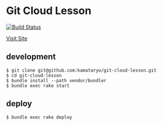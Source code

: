 # Git Cloud Lesson

[![Build Status](https://travis-ci.org/kamataryo/git-cloud-lesson.svg?branch=master)](https://travis-ci.org/kamataryo/git-cloud-lesson)

[Visit Site](https://kamataryo.github.io/git-cloud-lesson/)

## development

```shell
$ git clone git@github.com:kamataryo/git-cloud-lesson.git
$ cd git-cloud-lesson
$ bundle install --path vendor/bundler
$ bundle exec rake start
```

## deploy

```shell
$ bundle exec rake deploy
```
